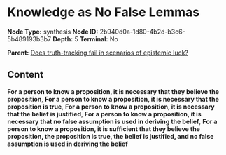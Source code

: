 # Knowledge as No False Lemmas

**Node Type:** synthesis
**Node ID:** 2b940d0a-1d80-4b2d-b3c6-5b489193b3b7
**Depth:** 5
**Terminal:** No

**Parent:** [Does truth-tracking fail in scenarios of epistemic luck?](does-truth-tracking-fail-in-scenarios-of-epistemic-luck-antithesis-b4c5d316-0c3e-4197-b517-b56318376766.md)

## Content

**For a person to know a proposition, it is necessary that they believe the proposition**, **For a person to know a proposition, it is necessary that the proposition is true**, **For a person to know a proposition, it is necessary that the belief is justified**, **For a person to know a proposition, it is necessary that no false assumption is used in deriving the belief**, **For a person to know a proposition, it is sufficient that they believe the proposition, the proposition is true, the belief is justified, and no false assumption is used in deriving the belief**
